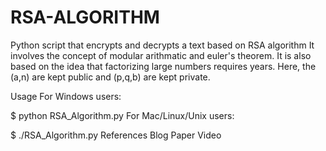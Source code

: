 # RSA-ALGORITHM

Python script that encrypts and decrypts a text based on RSA algorithm
It involves the concept of modular arithmatic and euler's theorem.
It is also based on the idea that factorizing large numbers requires years.
Here, the (a,n) are kept public and (p,q,b) are kept private.


Usage
For Windows users:

$ python RSA_Algorithm.py
For Mac/Linux/Unix users:

$ ./RSA_Algorithm.py
References
Blog
Paper
Video
